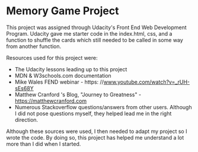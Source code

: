 # Memory Game Project

This project was assigned through Udacity's Front End Web Development Program.  Udacity gave me starter code in the index.html, css, and a function to shuffle the cards which still needed to be called in some way from another function. 

Resources used for this project were:
* The Udacity lessons leading up to this project
* MDN & W3schools.com documentation
* Mike Wales FEND webinar - https: //www.youtube.com/watch?v=_rUH-sEs68Y
* Matthew Cranford 's Blog, "Journey to Greatness" - https://matthewcranford.com
* Numerous Stackoverflow questions/answers from other users.  Although I did not pose questions myself, they helped lead me in the right direction.

Although these sources were used, I then needed to adapt my project so I wrote the code.  By doing so, this project has helped me understand a lot more than I did when I started.